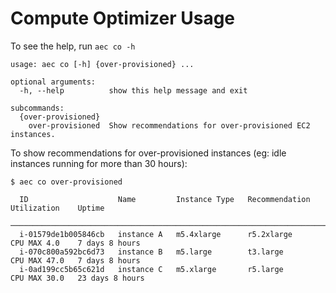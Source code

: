 # Compute Optimizer Usage

To see the help, run `aec co -h`

```
usage: aec co [-h] {over-provisioned} ...

optional arguments:
  -h, --help          show this help message and exit

subcommands:
  {over-provisioned}
    over-provisioned  Show recommendations for over-provisioned EC2 instances.
```

To show recommendations for over-provisioned instances (eg: idle instances running for more than 30 hours):

```
$ aec co over-provisioned

  ID                    Name         Instance Type   Recommendation   Utilization    Uptime
 ─────────────────────────────────────────────────────────────────────────────────────────────────────
  i-01579de1b005846cb   instance A   m5.4xlarge      r5.2xlarge       CPU MAX 4.0    7 days 8 hours
  i-070c800a592bc6d73   instance B   m5.large        t3.large         CPU MAX 47.0   7 days 8 hours
  i-0ad199cc5b65c621d   instance C   m5.xlarge       r5.large         CPU MAX 30.0   23 days 8 hours

```

